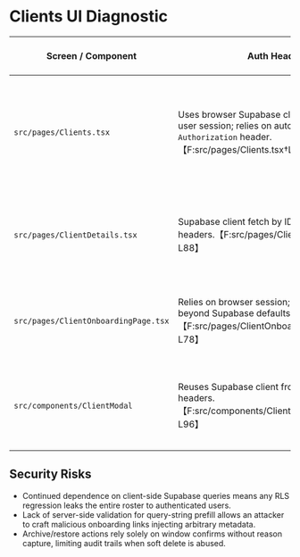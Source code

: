 # Clients UI Diagnostic

| Screen / Component | Auth Headers | Loading & Disabled States | Validation Coverage | Accessibility Notes | Additional Observations |
| --- | --- | --- | --- | --- | --- |
| `src/pages/Clients.tsx` | Uses browser Supabase client with anon key + user session; relies on auto-attached `Authorization` header.【F:src/pages/Clients.tsx†L64-L133】 | Table shows spinner but bulk actions remain clickable during mutations; archive/restore buttons rely on `window.confirm`. | Form uses `prepareClientPayload` but no max-length enforcement; RPC handles required fields. | Table rows lack explicit `aria` roles; modal focus trap handled by headless UI but no keyboard shortcuts for filters. | Client search/filter runs client-side; large rosters incur performance cost. |
| `src/pages/ClientDetails.tsx` | Supabase client fetch by ID with same headers.【F:src/pages/ClientDetails.tsx†L40-L88】 | Shows skeleton while fetching but nested tabs load synchronously causing jank. | Minimal validation; assumes server returns sanitized data. | Breadcrumb links accessible; detailed sections missing `aria-labelledby`. | Lacks retry/backoff when `get-client-details` returns 403 (archived). |
| `src/pages/ClientOnboardingPage.tsx` | Relies on browser session; no extra headers beyond Supabase defaults.【F:src/pages/ClientOnboardingPage.tsx†L30-L78】 | Submit button disables during RPC call but no progress indicator on slow network. | Validates presence of name/email client-side; trusts URL query params from onboarding function. | Input fields have labels but no error region for screen readers. | Query param injection can prefill hidden values; sanitize before render. |
| `src/components/ClientModal` | Reuses Supabase client from context; inherits headers.【F:src/components/ClientModal.tsx†L40-L96】 | Save button disables while mutation pending; close button still active. | Basic required-field checks; does not enforce phone/email formats. | Uses `Dialog` for focus trap but missing `aria-describedby` on helper text. | Consider debouncing search fields to reduce re-renders. |

## Security Risks
- Continued dependence on client-side Supabase queries means any RLS regression leaks the entire roster to authenticated users.
- Lack of server-side validation for query-string prefill allows an attacker to craft malicious onboarding links injecting arbitrary metadata.
- Archive/restore actions rely solely on window confirms without reason capture, limiting audit trails when soft delete is abused.

